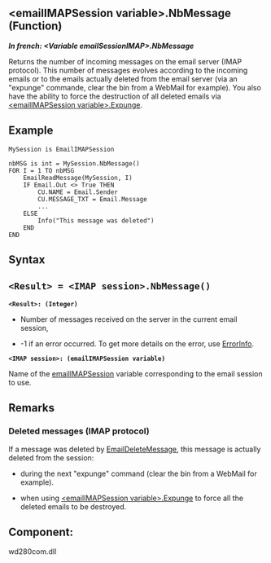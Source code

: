


## &lt;emailIMAPSession variable&gt;.NbMessage (Function)

***In french: &lt;Variable emailSessionIMAP&gt;.NbMessage***



<a name="XUse"></a>
<a name="Use"></a>
<a name="description"></a>
Returns the number of incoming messages on the email server (IMAP protocol).
This number of messages evolves according to the incoming emails or to the emails actually deleted from the email server (via an "expunge" commande, clear the bin from a WebMail for example). You also have the ability to force the destruction of all deleted emails via [&lt;emailIMAPSession variable&gt;.Expunge](../WDLang3/1000022279.md).
<a name="Example1"></a>
<a name="sample_code"></a>

## Example


```wl
MySession is EmailIMAPSession

nbMSG is int = MySession.NbMessage()
FOR I = 1 TO nbMSG
	EmailReadMessage(MySession, I)
	IF Email.Out <> True THEN
		CU.NAME = Email.Sender
		CU.MESSAGE_TXT = Email.Message
		...
	ELSE
		Info("This message was deleted")
	END
END
```

<a name="XSYNTAX"></a>
<a name="SYNTAX1"></a>

## Syntax

`<Result> = <IMAP session>.NbMessage()`
---

**`<Result>: (Integer)`**



- Number of messages received on the server in the current email session,

- -1 if an error occurred. To get more details on the error, use [ErrorInfo](../WDLang1/3013008.md).




**`<IMAP session>: (emailIMAPSession variable)`**

Name of the [emailIMAPSession](../WDLang3/1000018957.md) variable corresponding to the email session to use.




<a name="NOTE0"></a>
<a name="NOTE0_1"></a>

## Remarks


### Deleted messages (IMAP protocol)
<a name="deleted_messages_imap_protocol_ELTPARAGRAPHE000290"></a>

If a message was deleted by [EmailDeleteMessage](../WDLang3/3032027.md), this message is actually deleted from the session: 

- during the next "expunge" command (clear the bin from a WebMail for example).

- when using [&lt;emailIMAPSession variable&gt;.Expunge](../WDLang3/1000022279.md) to force all the deleted emails to be destroyed.




<a name="XComponent"></a>

## Component:
wd280com.dll
